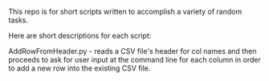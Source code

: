 This repo is for short scripts written to accomplish a variety of random tasks.

Here are short descriptions for each script:

AddRowFromHeader.py - reads a CSV file's header for col names and then proceeds
to ask for user input at the command line for each column in order to add a new
row into the existing CSV file. 